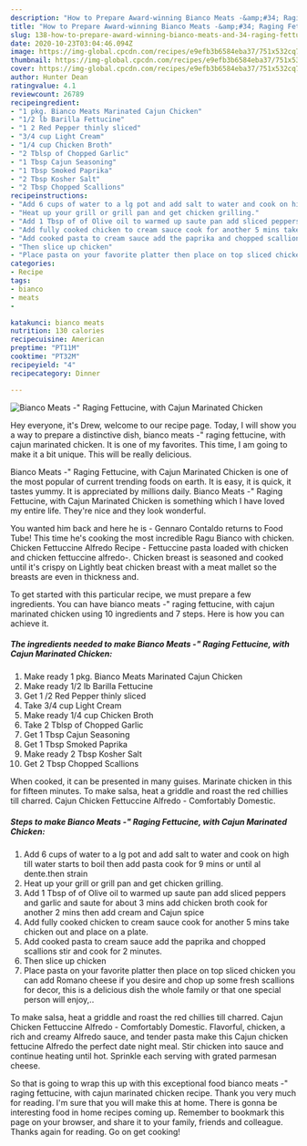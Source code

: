 ```yaml
---
description: "How to Prepare Award-winning Bianco Meats -&amp;#34; Raging Fettucine, with Cajun Marinated Chicken"
title: "How to Prepare Award-winning Bianco Meats -&amp;#34; Raging Fettucine, with Cajun Marinated Chicken"
slug: 138-how-to-prepare-award-winning-bianco-meats-and-34-raging-fettucine-with-cajun-marinated-chicken
date: 2020-10-23T03:04:46.094Z
image: https://img-global.cpcdn.com/recipes/e9efb3b6584eba37/751x532cq70/bianco-meats-raging-fettucine-with-cajun-marinated-chicken-recipe-main-photo.jpg
thumbnail: https://img-global.cpcdn.com/recipes/e9efb3b6584eba37/751x532cq70/bianco-meats-raging-fettucine-with-cajun-marinated-chicken-recipe-main-photo.jpg
cover: https://img-global.cpcdn.com/recipes/e9efb3b6584eba37/751x532cq70/bianco-meats-raging-fettucine-with-cajun-marinated-chicken-recipe-main-photo.jpg
author: Hunter Dean
ratingvalue: 4.1
reviewcount: 26789
recipeingredient:
- "1 pkg. Bianco Meats Marinated Cajun Chicken"
- "1/2 lb Barilla Fettucine"
- "1 2 Red Pepper thinly sliced"
- "3/4 cup Light Cream"
- "1/4 cup Chicken Broth"
- "2 Tblsp of Chopped Garlic"
- "1 Tbsp Cajun Seasoning"
- "1 Tbsp Smoked Paprika"
- "2 Tbsp Kosher Salt"
- "2 Tbsp Chopped Scallions"
recipeinstructions:
- "Add 6 cups of water to a lg pot and add salt to water and cook on high till water starts to boil then add pasta cook for 9 mins or until al dente.then strain"
- "Heat up your grill or grill pan and get chicken grilling."
- "Add 1 Tbsp of of Olive oil to warmed up saute pan add sliced peppers and garlic and saute for about 3 mins add chicken broth cook for another 2 mins then add cream and Cajun spice"
- "Add fully cooked chicken to cream sauce cook for another 5 mins take chicken out and place on a plate."
- "Add cooked pasta to cream sauce add the paprika and chopped scallions stir and cook for 2 minutes."
- "Then slice up chicken"
- "Place pasta on your favorite platter then place on top sliced chicken you can add Romano cheese if you desire and chop up some fresh scallions for decor, this is a delicious dish the whole family or that one special person will enjoy,.."
categories:
- Recipe
tags:
- bianco
- meats
- 

katakunci: bianco meats  
nutrition: 130 calories
recipecuisine: American
preptime: "PT11M"
cooktime: "PT32M"
recipeyield: "4"
recipecategory: Dinner

---
```



![Bianco Meats -&#34; Raging Fettucine, with Cajun Marinated Chicken](https://img-global.cpcdn.com/recipes/e9efb3b6584eba37/751x532cq70/bianco-meats-raging-fettucine-with-cajun-marinated-chicken-recipe-main-photo.jpg)

Hey everyone, it's Drew, welcome to our recipe page. Today, I will show you a way to prepare a distinctive dish, bianco meats -&#34; raging fettucine, with cajun marinated chicken. It is one of my favorites. This time, I am going to make it a bit unique. This will be really delicious.

Bianco Meats -&#34; Raging Fettucine, with Cajun Marinated Chicken is one of the most popular of current trending foods on earth. It is easy, it is quick, it tastes yummy. It is appreciated by millions daily. Bianco Meats -&#34; Raging Fettucine, with Cajun Marinated Chicken is something which I have loved my entire life. They're nice and they look wonderful.

You wanted him back and here he is - Gennaro Contaldo returns to Food Tube! This time he&#39;s cooking the most incredible Ragu Bianco with chicken. Chicken Fettuccine Alfredo Recipe - Fettuccine pasta loaded with chicken and chicken fettuccine alfredo-. Chicken breast is seasoned and cooked until it&#39;s crispy on Lightly beat chicken breast with a meat mallet so the breasts are even in thickness and.


To get started with this particular recipe, we must prepare a few ingredients. You can have bianco meats -&#34; raging fettucine, with cajun marinated chicken using 10 ingredients and 7 steps. Here is how you can achieve it.

<!--inarticleads1-->

##### The ingredients needed to make Bianco Meats -&#34; Raging Fettucine, with Cajun Marinated Chicken:

1. Make ready 1 pkg. Bianco Meats Marinated Cajun Chicken
1. Make ready 1/2 lb Barilla Fettucine
1. Get 1 /2 Red Pepper thinly sliced
1. Take 3/4 cup Light Cream
1. Make ready 1/4 cup Chicken Broth
1. Take 2 Tblsp of Chopped Garlic
1. Get 1 Tbsp Cajun Seasoning
1. Get 1 Tbsp Smoked Paprika
1. Make ready 2 Tbsp Kosher Salt
1. Get 2 Tbsp Chopped Scallions


When cooked, it can be presented in many guises. Marinate chicken in this for fifteen minutes. To make salsa, heat a griddle and roast the red chillies till charred. Cajun Chicken Fettuccine Alfredo - Comfortably Domestic. 

<!--inarticleads2-->

##### Steps to make Bianco Meats -&#34; Raging Fettucine, with Cajun Marinated Chicken:

1. Add 6 cups of water to a lg pot and add salt to water and cook on high till water starts to boil then add pasta cook for 9 mins or until al dente.then strain
1. Heat up your grill or grill pan and get chicken grilling.
1. Add 1 Tbsp of of Olive oil to warmed up saute pan add sliced peppers and garlic and saute for about 3 mins add chicken broth cook for another 2 mins then add cream and Cajun spice
1. Add fully cooked chicken to cream sauce cook for another 5 mins take chicken out and place on a plate.
1. Add cooked pasta to cream sauce add the paprika and chopped scallions stir and cook for 2 minutes.
1. Then slice up chicken
1. Place pasta on your favorite platter then place on top sliced chicken you can add Romano cheese if you desire and chop up some fresh scallions for decor, this is a delicious dish the whole family or that one special person will enjoy,..


To make salsa, heat a griddle and roast the red chillies till charred. Cajun Chicken Fettuccine Alfredo - Comfortably Domestic. Flavorful, chicken, a rich and creamy Alfredo sauce, and tender pasta make this Cajun chicken fettucine Alfredo the perfect date night meal. Stir chicken into sauce and continue heating until hot. Sprinkle each serving with grated parmesan cheese. 

So that is going to wrap this up with this exceptional food bianco meats -&#34; raging fettucine, with cajun marinated chicken recipe. Thank you very much for reading. I'm sure that you will make this at home. There is gonna be interesting food in home recipes coming up. Remember to bookmark this page on your browser, and share it to your family, friends and colleague. Thanks again for reading. Go on get cooking!
